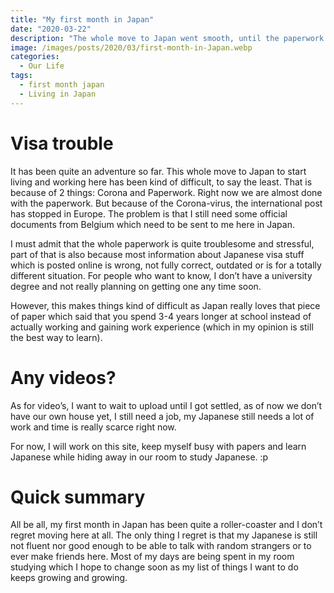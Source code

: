 ```yaml
---
title: "My first month in Japan"
date: "2020-03-22"
description: "The whole move to Japan went smooth, until the paperwork started. The whole process for the wedding papers and visa papers was quite stressful. But I became a Japanese resident in the end and I'm happily married now!"
image: /images/posts/2020/03/first-month-in-Japan.webp
categories:
  - Our Life
tags:
  - first month japan
  - Living in Japan
---
```


# Visa trouble

It has been quite an adventure so far. This whole move to Japan to start living and working here has been kind of difficult, to say the least. That is because of 2 things: Corona and Paperwork. Right now we are almost done with the paperwork. But because of the Corona-virus, the international post has stopped in Europe. The problem is that I still need some official documents from Belgium which need to be sent to me here in Japan.

I must admit that the whole paperwork is quite troublesome and stressful, part of that is also because most information about Japanese visa stuff which is posted online is wrong, not fully correct, outdated or is for a totally different situation. For people who want to know, I don’t have a university degree and not really planning on getting one any time soon.

However, this makes things kind of difficult as Japan really loves that piece of paper which said that you spend 3-4 years longer at school instead of actually working and gaining work experience (which in my opinion is still the best way to learn).

# Any videos?

As for video’s, I want to wait to upload until I got settled, as of now we don’t have our own house yet, I still need a job, my Japanese still needs a lot of work and time is really scarce right now.

For now, I will work on this site, keep myself busy with papers and learn Japanese while hiding away in our room to study Japanese. :p

# Quick summary

All be all, my first month in Japan has been quite a roller-coaster and I don’t regret moving here at all. The only thing I regret is that my Japanese is still not fluent nor good enough to be able to talk with random strangers or to ever make friends here. Most of my days are being spent in my room studying which I hope to change soon as my list of things I want to do keeps growing and growing.
